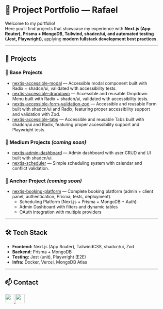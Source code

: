 # 🚀 Project Portfolio — Rafael

Welcome to my portfolio!  
Here you’ll find projects that showcase my experience with **Next.js (App Router), Prisma + MongoDB, Tailwind, shadcn/ui, and automated testing (Jest, Playwright)**, applying **modern fullstack development best practices**.

---

## 📂 Projects

### 🔹 Base Projects
- [nextjs-accessible-modal](https://github.com/rafaelpascoal/nextjs-accessible-modal.git) — Accessible modal component built with Radix + shadcn/ui, validated with accessibility tests.
- [nextjs-accessible-dropdown](https://github.com/rafaelpascoal/nextjs-accessible-dropdown.git) — Accessible and reusable Dropdown Menu built with Radix + shadcn/ui, validated with accessibility tests.
- [nextjs-accessible-form-validation-zod](https://github.com/rafaelpascoal/nextjs-accessible-form-validation-zod.git) — Accessible and reusable Form built with shadcn/ui and Radix, featuring proper accessibility support and validation with Zod.
- [nextjs-accessible-tabs](https://github.com/rafaelpascoal/next-accessible-tabs.git) — Accessible and reusable Tabs built with shadcn/ui and Radix, featuring proper accessibility support and Playwright tests.


### 🔹 Medium Projects *(coming soon)*
- [nextjs-admin-dashboard](https://github.com/rafael/nextjs-admin-dashboard) — Admin dashboard with user CRUD and UI built with shadcn/ui.
- [nextjs-scheduler](https://github.com/rafael/nextjs-scheduler) — Simple scheduling system with calendar and conflict validation.

### 🔹 Anchor Project *(coming soon)*
- [nextjs-booking-platform](https://github.com/rafael/nextjs-booking-platform) — Complete booking platform (admin + client panel, authentication, Prisma, tests, deployment).  
  - Scheduling Platform (Next.js + Prisma + MongoDB + Auth)  
  - Admin Dashboard with filters and dynamic tables  
  - OAuth integration with multiple providers

---

## 🛠️ Tech Stack
- **Frontend:** Next.js (App Router), TailwindCSS, shadcn/ui, Zod 
- **Backend:** Prisma + MongoDB  
- **Testing:** Jest (unit), Playwright (E2E)  
- **Infra:** Docker, Vercel, MongoDB Atlas  

---

## 📫 Contact
<p>
  <a href="https://www.linkedin.com/in/rafael-pascoal-a50898226/">
    <img src="https://skillicons.dev/icons?i=linkedin" width="30" height="30"/>
  </a>
  <a href="mailto:raspascoal@gmail.com">
    <img src="https://skillicons.dev/icons?i=gmail" width="30" height="30"/>
  </a>
</p>
